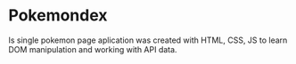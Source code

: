 # Pokemondex
 Is single pokemon page aplication was created with HTML, CSS, JS to learn DOM manipulation and working with API data. 
